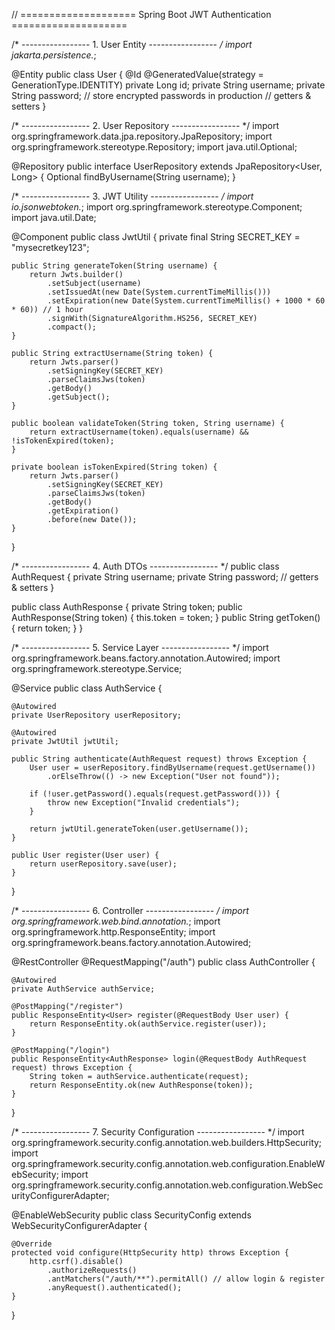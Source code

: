 // ==================== Spring Boot JWT Authentication ====================

/* ----------------- 1. User Entity ----------------- */
import jakarta.persistence.*;

@Entity
public class User {
    @Id
    @GeneratedValue(strategy = GenerationType.IDENTITY)
    private Long id;
    private String username;
    private String password; // store encrypted passwords in production
    // getters & setters
}

/* ----------------- 2. User Repository ----------------- */
import org.springframework.data.jpa.repository.JpaRepository;
import org.springframework.stereotype.Repository;
import java.util.Optional;

@Repository
public interface UserRepository extends JpaRepository<User, Long> {
    Optional<User> findByUsername(String username);
}

/* ----------------- 3. JWT Utility ----------------- */
import io.jsonwebtoken.*;
import org.springframework.stereotype.Component;
import java.util.Date;

@Component
public class JwtUtil {
    private final String SECRET_KEY = "mysecretkey123";

    public String generateToken(String username) {
        return Jwts.builder()
            .setSubject(username)
            .setIssuedAt(new Date(System.currentTimeMillis()))
            .setExpiration(new Date(System.currentTimeMillis() + 1000 * 60 * 60)) // 1 hour
            .signWith(SignatureAlgorithm.HS256, SECRET_KEY)
            .compact();
    }

    public String extractUsername(String token) {
        return Jwts.parser()
            .setSigningKey(SECRET_KEY)
            .parseClaimsJws(token)
            .getBody()
            .getSubject();
    }

    public boolean validateToken(String token, String username) {
        return extractUsername(token).equals(username) && !isTokenExpired(token);
    }

    private boolean isTokenExpired(String token) {
        return Jwts.parser()
            .setSigningKey(SECRET_KEY)
            .parseClaimsJws(token)
            .getBody()
            .getExpiration()
            .before(new Date());
    }
}

/* ----------------- 4. Auth DTOs ----------------- */
public class AuthRequest {
    private String username;
    private String password;
    // getters & setters
}

public class AuthResponse {
    private String token;
    public AuthResponse(String token) { this.token = token; }
    public String getToken() { return token; }
}

/* ----------------- 5. Service Layer ----------------- */
import org.springframework.beans.factory.annotation.Autowired;
import org.springframework.stereotype.Service;

@Service
public class AuthService {

    @Autowired
    private UserRepository userRepository;

    @Autowired
    private JwtUtil jwtUtil;

    public String authenticate(AuthRequest request) throws Exception {
        User user = userRepository.findByUsername(request.getUsername())
            .orElseThrow(() -> new Exception("User not found"));

        if (!user.getPassword().equals(request.getPassword())) {
            throw new Exception("Invalid credentials");
        }

        return jwtUtil.generateToken(user.getUsername());
    }

    public User register(User user) {
        return userRepository.save(user);
    }
}

/* ----------------- 6. Controller ----------------- */
import org.springframework.web.bind.annotation.*;
import org.springframework.http.ResponseEntity;
import org.springframework.beans.factory.annotation.Autowired;

@RestController
@RequestMapping("/auth")
public class AuthController {

    @Autowired
    private AuthService authService;

    @PostMapping("/register")
    public ResponseEntity<User> register(@RequestBody User user) {
        return ResponseEntity.ok(authService.register(user));
    }

    @PostMapping("/login")
    public ResponseEntity<AuthResponse> login(@RequestBody AuthRequest request) throws Exception {
        String token = authService.authenticate(request);
        return ResponseEntity.ok(new AuthResponse(token));
    }
}

/* ----------------- 7. Security Configuration ----------------- */
import org.springframework.security.config.annotation.web.builders.HttpSecurity;
import org.springframework.security.config.annotation.web.configuration.EnableWebSecurity;
import org.springframework.security.config.annotation.web.configuration.WebSecurityConfigurerAdapter;

@EnableWebSecurity
public class SecurityConfig extends WebSecurityConfigurerAdapter {

    @Override
    protected void configure(HttpSecurity http) throws Exception {
        http.csrf().disable()
            .authorizeRequests()
            .antMatchers("/auth/**").permitAll() // allow login & register
            .anyRequest().authenticated();
    }
}
